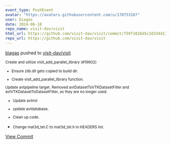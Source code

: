 ```yaml
---
event_type: PushEvent
avatar: "https://avatars.githubusercontent.com/u/17075318?"
user: biagas
date: 2024-06-18
repo_name: visit-dav/visit
html_url: https://github.com/visit-dav/visit/commit/f59f1026d5c3d334d1354953b764bdcae839694c
repo_url: https://github.com/visit-dav/visit
---
```


<a href='https://github.com/biagas' target='_blank'>biagas</a> pushed to <a href='https://github.com/visit-dav/visit' target='_blank'>visit-dav/visit</a>

<small>Create  and utilize visit_add_parallel_library (#19602)

* Ensure zlib.dll gets copied to build dir.

* Create visit_add_parallel_library function.

Update avtpipeline target.
Removed avtDatasetToVTKDatasetFilter and avtVTKDatasetToDatasetFilter, as they are no longer used.

* Update avtmir

* update avtdatabase.

* Clean up code.

* Change mat3d_tet.C to mat3d_tet.h in HEADERS list.</small>

<a href='https://github.com/visit-dav/visit/commit/f59f1026d5c3d334d1354953b764bdcae839694c' target='_blank'>View Commit</a>